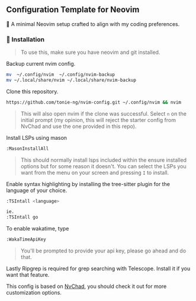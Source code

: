 ## Configuration Template for Neovim

🎨 A minimal Neovim setup crafted to align with my coding preferences.

### 🔧 Installation
> To use this, make sure you have neovim and git installed.

Backup current nvim config.
```bash
mv  ~/.config/nvim  ~/.config/nvim-backup
mv ~/.local/share/nvim ~/.local/share/nvim-backup
```

Clone this repository.
```bash
https://github.com/tonie-ng/nvim-config.git ~/.config/nvim && nvim
```
> This will also open nvim if the clone was successful. Select `n` on the initial prompt (my opinion, this will reject the starter config from NvChad and use the one provided in this repo).

Install LSPs using mason
```bash
:MasonInstallAll
```
> This should normally install lsps included within the ensure installed options but for some reason it doesn't. You can select the LSPs you want from the menu on your screen and pressing `I` to install.

Enable syntax highlighting by installing the tree-sitter plugin for the language of your choice.
```bash
:TSIntall <language>

ie.
:TSIntall go
```

To enable wakatime, type
```bash
:WakaTimeApiKey
```
> You'll be prompted to provide your api key, please go ahead and do that.

Lastly Ripgrep is required for grep searching with Telescope. Install it if you want that feature.

This config is based on [NvChad](https://nvchad.com/), you should check it out for more customization options.

